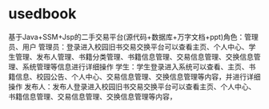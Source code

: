 # usedbook
基于Java+SSM+Jsp的二手交易平台(源代码+数据库+万字文档+ppt)角色：管理员、用户  管理员：登录进入校园旧书交易交换平台可以查看主页、个人中心、学生管理、发布人管理、书籍分类管理、书籍信息管理、交易信息管理、交换信息管理、系统管理等信息进行详细操作  学生：学生登录进入系统可以查看、主页、书籍信息、校园公告、个人中心、交易信息管理、交换信息管理等内容，并进行详细操作  发布人：发布人登录进入校园旧书交易交换平台可以查看主页、个人中心、书籍信息管理、交易信息管理、交换信息管理等内容，
